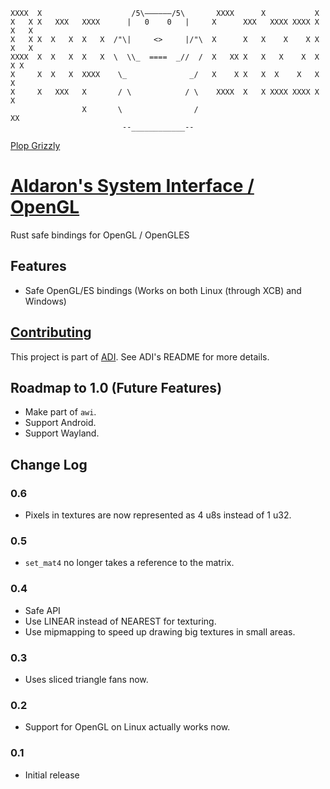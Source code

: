 ```
XXXX  X                    /5\——————/5\       XXXX      X           X
X   X X   XXX   XXXX      |   0    0   |     X      XXX   XXXX XXXX X X   X
X   X X  X   X  X   X  /"\|     <>     |/"\  X      X   X    X    X X X   X
XXXX  X  X   X  X   X  \  \\_  ====  _//  /  X   XX X   X   X    X  X  X X
X     X  X   X  XXXX    \_              _/   X    X X   X  X    X   X   X
X     X   XXX   X       / \            / \    XXXX  X   X XXXX XXXX X   X
                X       \                /                            XX
                         --____________--
```
[Plop Grizzly](https://plopgrizzly.com)

# [Aldaron's System Interface / OpenGL](https://crates.io/crates/asi_opengl)
Rust safe bindings for OpenGL / OpenGLES

## Features
* Safe OpenGL/ES bindings (Works on both Linux (through XCB) and Windows)

## [Contributing](http://plopgrizzly.com/contributing/en#contributing)
This project is part of [ADI](https://crates.io/crates/adi).  See ADI's
README for more details.

## Roadmap to 1.0 (Future Features)
* Make part of `awi`.
* Support Android.
* Support Wayland.

## Change Log
### 0.6
* Pixels in textures are now represented as 4 u8s instead of 1 u32.

### 0.5
* `set_mat4` no longer takes a reference to the matrix.

### 0.4
* Safe API
* Use LINEAR instead of NEAREST for texturing.
* Use mipmapping to speed up drawing big textures in small areas.

### 0.3
* Uses sliced triangle fans now.

### 0.2
* Support for OpenGL on Linux actually works now.

### 0.1
* Initial release
